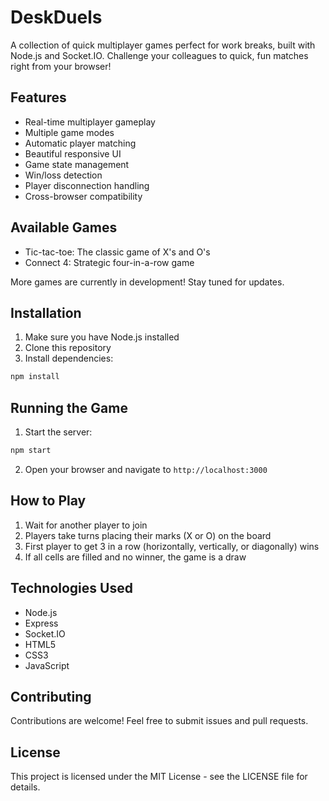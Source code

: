 # DeskDuels

A collection of quick multiplayer games perfect for work breaks, built with Node.js and Socket.IO. Challenge your colleagues to quick, fun matches right from your browser!

## Features

- Real-time multiplayer gameplay
- Multiple game modes
- Automatic player matching
- Beautiful responsive UI
- Game state management
- Win/loss detection
- Player disconnection handling
- Cross-browser compatibility

## Available Games

- Tic-tac-toe: The classic game of X's and O's
- Connect 4: Strategic four-in-a-row game

More games are currently in development! Stay tuned for updates.

## Installation

1. Make sure you have Node.js installed
2. Clone this repository
3. Install dependencies:
```bash
npm install
```

## Running the Game

1. Start the server:
```bash
npm start
```

2. Open your browser and navigate to `http://localhost:3000`

## How to Play

1. Wait for another player to join
2. Players take turns placing their marks (X or O) on the board
3. First player to get 3 in a row (horizontally, vertically, or diagonally) wins
4. If all cells are filled and no winner, the game is a draw

## Technologies Used

- Node.js
- Express
- Socket.IO
- HTML5
- CSS3
- JavaScript

## Contributing

Contributions are welcome! Feel free to submit issues and pull requests.

## License

This project is licensed under the MIT License - see the LICENSE file for details.

